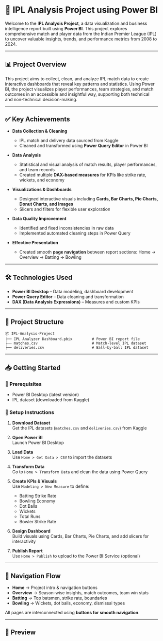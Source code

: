 
# 🏏 IPL Analysis Project using Power BI

Welcome to the **IPL Analysis Project**, a data visualization and business intelligence report built using **Power BI**. This project explores comprehensive match and player data from the Indian Premier League (IPL) to uncover valuable insights, trends, and performance metrics from 2008 to 2024.

---

## 📊 Project Overview

This project aims to collect, clean, and analyze IPL match data to create interactive dashboards that reveal key patterns and statistics. Using Power BI, the project visualizes player performances, team strategies, and match outcomes in an accessible and insightful way, supporting both technical and non-technical decision-making.

---

## ✅ Key Achievements

- **Data Collection & Cleaning**  
  - IPL match and delivery data sourced from Kaggle  
  - Cleaned and transformed using **Power Query Editor** in Power BI

- **Data Analysis**  
  - Statistical and visual analysis of match results, player performances, and team records  
  - Created multiple **DAX-based measures** for KPIs like strike rate, wickets, and economy

- **Visualizations & Dashboards**  
  - Designed interactive visuals including **Cards, Bar Charts, Pie Charts, Donut Charts, and Images**  
  - Slicers and filters for flexible user exploration

- **Data Quality Improvement**  
  - Identified and fixed inconsistencies in raw data  
  - Implemented automated cleaning steps in Power Query

- **Effective Presentation**  
  - Created smooth **page navigation** between report sections: Home → Overview → Batting → Bowling

---

## 🛠️ Technologies Used

- **Power BI Desktop** – Data modeling, dashboard development  
- **Power Query Editor** – Data cleaning and transformation  
- **DAX (Data Analysis Expressions)** – Measures and custom KPIs

---

## 📁 Project Structure

```
📦 IPL-Analysis-Project
├── IPL Analyzer Dashboard.pbix         # Power BI report file
├── matches.csv                         # Match-level IPL dataset
├── deliveries.csv                      # Ball-by-ball IPL dataset
```

---

## 📥 Getting Started

### 🔧 Prerequisites
- Power BI Desktop (latest version)
- IPL dataset (downloaded from Kaggle)

### 🚀 Setup Instructions

1. **Download Dataset**  
   Get the IPL datasets (`matches.csv` and `deliveries.csv`) from Kaggle

2. **Open Power BI**  
   Launch Power BI Desktop

3. **Load Data**  
   Use `Home > Get Data > CSV` to import the datasets

4. **Transform Data**  
   Go to `Home > Transform Data` and clean the data using Power Query

5. **Create KPIs & Visuals**  
   Use `Modeling > New Measure` to define:
   - Batting Strike Rate  
   - Bowling Economy  
   - Dot Balls  
   - Wickets  
   - Total Runs  
   - Bowler Strike Rate  

6. **Design Dashboard**  
   Build visuals using Cards, Bar Charts, Pie Charts, and add slicers for interactivity

7. **Publish Report**  
   Use `Home > Publish` to upload to the Power BI Service (optional)

---

## 🧭 Navigation Flow

- **Home** → Project intro & navigation buttons  
- **Overview** → Season-wise insights, match outcomes, team win stats  
- **Batting** → Top batsmen, strike rate, boundaries  
- **Bowling** → Wickets, dot balls, economy, dismissal types  

All pages are interconnected using **buttons for smooth navigation**.

---

## 📸 Preview

